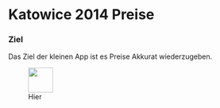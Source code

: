 <h1>Katowice 2014 Preise</h1>

<h3>Ziel</h3>
Das Ziel der kleinen App ist es Preise Akkurat wiederzugeben.
<figure>
<img src="https://s-wiki.cs.money/images/12607.png" width=50 />

<figcaption> Hier
